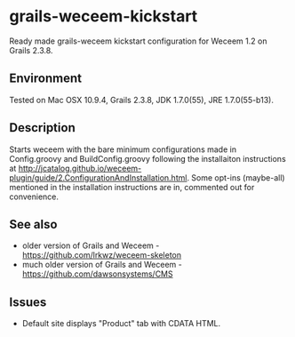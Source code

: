 grails-weceem-kickstart
=======================

Ready made grails-weceem kickstart configuration for Weceem 1.2 on Grails 2.3.8.   

Environment
-----------
Tested on Mac OSX 10.9.4, Grails 2.3.8, JDK 1.7.0(55), JRE 1.7.0(55-b13).

Description
-----------
Starts weceem with the bare minimum configurations made in Config.groovy and BuildConfig.groovy following the installaiton instructions at http://jcatalog.github.io/weceem-plugin/guide/2.ConfigurationAndInstallation.html. Some opt-ins (maybe-all) mentioned in the installation instructions are in, commented out for convenience. 

See also
--------
* older version of Grails and Weceem - https://github.com/lrkwz/weceem-skeleton
* much older version of Grails and Weceem - https://github.com/dawsonsystems/CMS

Issues
------
* Default site displays "Product" tab with CDATA HTML.
